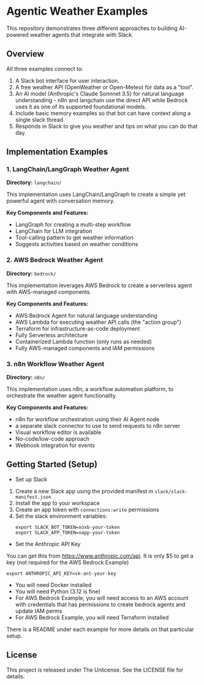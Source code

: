 # Agentic Weather Examples

This repository demonstrates three different approaches to building AI-powered weather agents that integrate with Slack.

## Overview

All three examples connect to:
1. A Slack bot interface for user interaction.
2. A free weather API (OpenWeather or Open-Meteo) for data as a "tool".
3. An AI model (Anthropic's Claude Sonnnet 3.5) for natural language understanding - n8n and langchain use the direct API while Bedrock uses it as one of its supported foundational models.
4. Include basic memory examples so that bot can have context along a single slack thread.
5. Responds in Slack to give you weather and tips on what you can do that day.

## Implementation Examples

### 1. LangChain/LangGraph Weather Agent

**Directory:** `langchain/`

This implementation uses LangChain/LangGraph to create a simple yet powerful agent with conversation memory.

**Key Components and Features:**
- LangGraph for creating a multi-step workflow
- LangChain for LLM integration
- Tool-calling pattern to get weather information
- Suggests activities based on weather conditions

### 2. AWS Bedrock Weather Agent

**Directory:** `bedrock/`

This implementation leverages AWS Bedrock to create a serverless agent with AWS-managed components.

**Key Components and Features:**
- AWS Bedrock Agent for natural language understanding
- AWS Lambda for executing weather API calls (the "action group")
- Terraform for infrastructure-as-code deployment
- Fully Serverless architecture
- Containerized Lambda function (only runs as needed)
- Fully AWS-managed components and IAM permissions

### 3. n8n Workflow Weather Agent

**Directory:** `n8n/`

This implementation uses n8n, a workflow automation platform, to orchestrate the weather agent functionality.

**Key Components and Features:**
- n8n for workflow orchestration using their AI Agent node
- a separate slack connector to use to send requests to n8n server
- Visual workflow editor is available
- No-code/low-code approach
- Webhook integration for events

## Getting Started (Setup)

- Set up Slack

1. Create a new Slack app using the provided manifest in `slack/slack-manifest.json`
2. Install the app to your workspace
3. Create an app token with `connections:write` permissions
4. Set the slack environment variables:
   ```
   export SLACK_BOT_TOKEN=xoxb-your-token
   export SLACK_APP_TOKEN=xapp-your-token
   ```

- Set the Anthropic API Key

You can get this from https://www.anthropic.com/api. It is only $5 to get a key (not required for the AWS Bedrock Example)

   ```
   export ANTHROPIC_API_KEY=sk-ant-your-key
   ```

- You will need Docker installed
- You will need Python (3.12 is fine)
- For AWS Bedrock Example, you will need access to an AWS account with credentials that has permissions to create bedrock agents and update IAM perms
- For AWS Bedrock Example, you will need Terraform installed

There is a README under each example for more details on that particular setup.

## License

This project is released under The Unlicense. See the LICENSE file for details.
